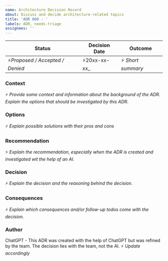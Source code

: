 ```yaml
---
name: Architecture Decision Record
about: Discuss and decide architecture-related topics
title: 'ADR 000 - '
labels: ADR, needs-triage
assignees: ''
---
```


| Status                              | Decision Date       | Outcome               |
|-------------------------------------|---------------------|-----------------------|
| :zap:_Proposed / Accepted / Denied_ | :zap:20xx-xx-xx_    | :zap: _Short summary_ |

### Context

:zap: _Provide some context and information about the background of the ADR. Explain the options that should be investigated by this ADR._

### Options

:zap: _Explain possible solutions with their pros and cons_

### Recommendation

:zap: _Explain the recommendation, especially when the ADR is created and investigated wit the help of an AI._

### Decision

:zap: _Explain the decision and the reasoning behind the decision._

### Consequences

:zap: _Explain which consequences and/or follow-up todos come with the decision._

### Author

ChatGPT - This ADR was created with the help of ChatGPT but was refined by the team. The decision lies with the team, not the AI. :zap: _Update accordingly_
